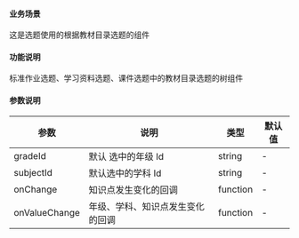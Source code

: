 #### 业务场景
这是选题使用的根据教材目录选题的组件

#### 功能说明
标准作业选题、学习资料选题、课件选题中的教材目录选题的树组件

#### 参数说明
参数 | 说明 | 类型 | 默认值
--- | --- | --- | ---
gradeId | 默认 选中的年级 Id | string | -
subjectId | 默认选中的学科 Id | string | -
onChange | 知识点发生变化的回调 | function | -
onValueChange | 年级、学科、知识点发生变化的回调 | function | -
